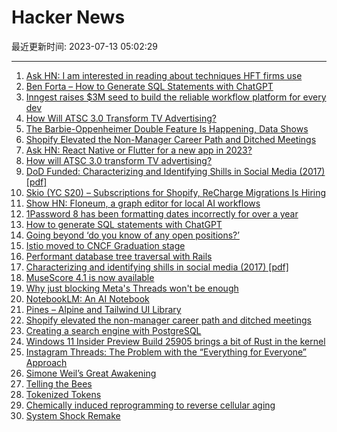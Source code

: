 # Hacker News

最近更新时间: 2023-07-13 05:02:29

--- 
1. [Ask HN: I am interested in reading about techniques HFT firms use](https://news.ycombinator.com/item?id=36697191) 
2. [Ben Forta – How to Generate SQL Statements with ChatGPT](https://forta.com/2023/07/10/how-to-generate-sql-statements-with-chatgpt/) 
3. [Inngest raises $3M seed to build the reliable workflow platform for every dev](https://www.inngest.com/blog/announcing-inngest-seed-financing) 
4. [How Will ATSC 3.0 Transform TV Advertising?](https://www.msn.com/en-us/news/technology/how-will-atsc-30-transform-tv-advertising/ar-AA1dGfvZ) 
5. [The Barbie-Oppenheimer Double Feature Is Happening, Data Shows](https://www.bnnbloomberg.ca/the-barbie-oppenheimer-double-feature-is-really-happening-data-shows-1.1944290) 
6. [Shopify Elevated the Non-Manager Career Path and Ditched Meetings](https://creatoreconomy.so/p/kaz-coo-shopify-craft-and-no-meetings) 
7. [Ask HN: React Native or Flutter for a new app in 2023?](https://news.ycombinator.com/item?id=36698482) 
8. [How will ATSC 3.0 transform TV advertising?](https://www.msn.com/en-us/news/technology/how-will-atsc-30-transform-tv-advertising/ar-AA1dGfvZ) 
9. [DoD Funded: Characterizing and Identifying Shills in Social Media (2017) [pdf]](http://sbp-brims.org/2017/proceedings/papers/ShortPapers/CharacterizingandIdentifying.pdf) 
10. [Skio (YC S20) – Subscriptions for Shopify, ReCharge Migrations Is Hiring](https://skio.com/careers/) 
11. [Show HN: Floneum, a graph editor for local AI workflows](https://floneum.com/blog/anouncing_floneum/) 
12. [1Password 8 has been formatting dates incorrectly for over a year](https://1password.community/discussion/131071/incorrect-date-format) 
13. [How to generate SQL statements with ChatGPT](https://forta.com/2023/07/10/how-to-generate-sql-statements-with-chatgpt/) 
14. [Going beyond ‘do you know of any open positions?’](https://www.dewanahmed.com/do-you-know-of-any-open-positions/) 
15. [Istio moved to CNCF Graduation stage](https://github.com/cncf/toc/commit/25b2ead46d56e3c39d48a6a87e3c558c2120d179) 
16. [Performant database tree traversal with Rails](https://planetscale.com/blog/performant-database-tree-traversal-with-rails) 
17. [Characterizing and identifying shills in social media (2017) [pdf]](http://sbp-brims.org/2017/proceedings/papers/ShortPapers/CharacterizingandIdentifying.pdf) 
18. [MuseScore 4.1 is now available](https://musescore.org/en/4.1) 
19. [Why just blocking Meta's Threads won't be enough](https://privacy.thenexus.today/just-blocking-threads-isnt-enough/) 
20. [NotebookLM: An AI Notebook](https://blog.google/technology/ai/notebooklm-google-ai/) 
21. [Pines – Alpine and Tailwind UI Library](https://devdojo.com/pines) 
22. [Shopify elevated the non-manager career path and ditched meetings](https://creatoreconomy.so/p/kaz-coo-shopify-craft-and-no-meetings) 
23. [Creating a search engine with PostgreSQL](https://xata.io/blog/postgres-full-text-search-engine) 
24. [Windows 11 Insider Preview Build 25905 brings a bit of Rust in the kernel](https://blogs.windows.com/windows-insider/2023/07/12/announcing-windows-11-insider-preview-build-25905/) 
25. [Instagram Threads: The Problem with the “Everything for Everyone” Approach](https://thisisunpacked.substack.com/p/instagram-threads-the-problem-with) 
26. [Simone Weil’s Great Awakening](https://www.newstatesman.com/ideas/2023/07/simone-weil-great-awakening-wolfram-eilenberger) 
27. [Telling the Bees](https://en.wikipedia.org/wiki/Telling_the_bees) 
28. [Tokenized Tokens](https://fly.io/blog/tokenized-tokens/) 
29. [Chemically induced reprogramming to reverse cellular aging](https://www.aging-us.com/article/204896/text) 
30. [System Shock Remake](https://www.eurogamer.net/digitalfoundry-2023-the-system-shock-remake-is-excellent-and-nightdives-most-ambitious-work-yet) 
